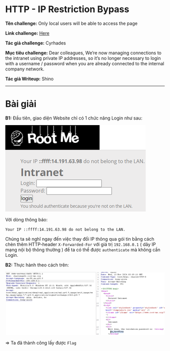 # HTTP - IP Restriction Bypass

**Tên challenge:** Only local users will be able to access the page

**Link challenge:** [Here](https://www.root-me.org/en/Challenges/Web-Server/HTTP-IP-restriction-bypass)

**Tác giả challenge:** Cyrhades

**Mục tiêu challenge:** Dear colleagues, We’re now managing connections to the intranet using private IP addresses, so it’s no longer necessary to login with a username / password when you are already connected to the internal company network.

**Tác giả Writeup:** Shino

---

# Bài giải

**B1:** Đầu tiên, giao diện Website chỉ có 1 chức năng Login như sau:

![alt text](./images/image.png)

Với dòng thông báo:
```
Your IP ::ffff:14.191.63.98 do not belong to the LAN.
```

Chúng ta sẽ nghĩ ngay đến việc thay đổi IP thông qua gói tin bằng cách chèn thêm HTTP-header `X-Forwarded-For` với giá trị `192.168.0.1` ( dãy IP mạng nội bộ thông thường ) để ta có thể được `authenticate` mà không cần Login.

**B2:** Thực hành theo cách trên:

![alt text](./images/image-2.png)

=> Ta đã thành công lấy được `Flag`